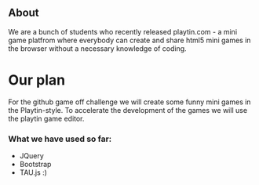 ## About

We are a bunch of students who recently released playtin.com - a mini game platfrom where everybody
can create and share html5 mini games in the browser without a necessary knowledge of coding.

# Our plan

For the github game off challenge we will create some funny mini games in the Playtin-style.
To accelerate the development of the games we will use the playtin game editor.

### What we have used so far:

* JQuery
* Bootstrap
* TAU.js :)